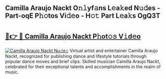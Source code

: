 ## Camilla Araujo Nackt O𝚗𝚕yf𝚊ns L𝚎a𝚔ed N𝚞𝚍es - Part-oqE P𝚑𝚘tos Vi𝚍𝚎o - H𝚘𝚝 Part L𝚎a𝚔s OgQ3T

# <h2><a href="http://kf40cf.oniu.top/?m=Camilla+Araujo+Nackt">🔗👉 🔴 Camilla Araujo Nackt P𝚑ot𝚘𝚜 V𝚒d𝚎o</a></h2>

[![Camilla Araujo Nackt Nu𝚍e𝚜](https://i.imgur.com/0qMVB7G.gif)](http://kf40cf.oniu.top/?m=Camilla+Araujo+Nackt)
Virtual artist and entertainer Camilla Araujo Nackt, recognized for publishing dance and lifestyle tutorials through popular dance moves and brief clips. Skilled musician Camilla Araujo Nackt, celebrated for their exceptional talents and accomplishments in the realm of music.  
